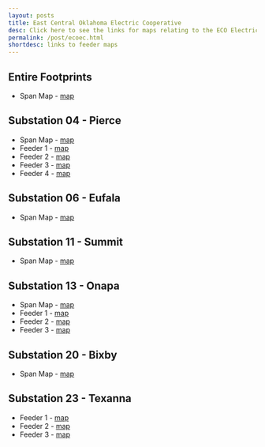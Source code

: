 ```yaml
---
layout: posts
title: East Central Oklahoma Electric Cooperative
desc: Click here to see the links for maps relating to the ECO Electric Cooperative.  This is organized by substation/feeders. 
permalink: /post/ecoec.html
shortdesc: links to feeder maps
---
```


Entire Footprints
----------------
* Span Map - [map](/coop/ecoec/all_span.html)

Substation 04 - Pierce
--------------
* Span Map - [map](/coop/ecoec/substat_pierce_04.html)
* Feeder 1 - [map](/coop/ecoec/pierce_s04_f1.html)
* Feeder 2 - [map](/coop/ecoec/pierce_s04_f2.html)
* Feeder 3 - [map](/coop/ecoec/pierce_s04_f3.html)
* Feeder 4 - [map](/coop/ecoec/pierce_s04_f4.html)

Substation 06 - Eufala
--------------
* Span Map - [map](/coop/ecoec/substat_eufaula_06.html)

Substation 11 - Summit
--------------
* Span Map - [map](/coop/ecoec/substat_summit_11.html)

Substation 13 - Onapa
--------------
* Span Map - [map](/coop/ecoec/substat_onapa_13.html)
* Feeder 1 - [map](/coop/ecoec/s13_f1.html)
* Feeder 2 - [map](/coop/ecoec/s13_f2.html)
* Feeder 3 - [map](/coop/ecoec/s13_f3.html)

Substation 20 - Bixby
--------------
* Span Map - [map](/coop/ecoec/substat_bixby_20.html)

Substation 23 - Texanna
--------------
* Feeder 1 - [map](/coop/ecoec/texanna_s23_f1.html)
* Feeder 2 - [map](/coop/ecoec/texanna_s23_f2.html)
* Feeder 3 - [map](/coop/ecoec/texanna_s23_f3.html)
